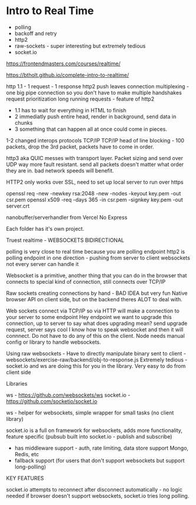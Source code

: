 # Intro to Real Time
- polling
- backoff and retry
- http2
- raw-sockets - super interesting but extremely tedious
- socket.io

https://frontendmasters.com/courses/realtime/

https://btholt.github.io/complete-intro-to-realtime/

http 1.1 - 1 request - 1 response
http2 push leaves connection 
multiplexing - one big pipe connection so you don't have to make multiple handshakes
request prioritization
long running requests - feature of http2
- 1.1 has to wait for everything in HTML to finish 
- 2 immediatly push entire head, render in background, send data in chunks
- 3 something that can happen all at once could come in pieces.

1-2 changed interops protocols TCP/IP
TCP/IP head of line blocking - 100 packets, drop the 3rd packet, packets have to come in order.

http3 aka QUIC messes with transport layer. Packet sizing and send over UDP
way more fault resistant. send all packets doesn't matter what order they are in.
bad network speeds will benefit.

HTTP2 only works over SSL, need to set up local server to run over https

openssl req -new -newkey rsa:2048 -new -nodes -keyout key.pem -out csr.pem
openssl x509 -req -days 365 -in csr.pem -signkey key.pem -out server.crt

nanobuffer/serverhandler from Vercel
No Express

Each folder has it's own project.

Truest realtime - WEBSOCKETS BIDIRECTIONAL

polling is very close to real time because you are polling endpoint 
http2 is polling endpoint in one direction - pushing from server to client
websockets not every server can handle it

Websocket is a primitive, another thing that you can do in the browser that connects to special kind of connection, still connects over TCP/IP

Raw sockets creating connections by hand - BAD IDEA but very fun
Native browser API on client side, but on the backend theres ALOT to deal with.

Web sockets connect via TCP/IP so via HTTP will make a connection to your server to some endpoint
Hey endpoint we want to upgrade this connection, up to server to say what does upgrading mean? send upgrade request, server says cool I know how to speak websocket and then it will connnect.
Do not have to do any of this on the client. Node needs manual config or library to handle websockets.

Using raw websockets -
Have to directly manipulate binary sent to client - websockets/exercise-raw/backend/obj-to-response.js
Extremely tedious - socket.io and ws are doing this for you in the library.
Very easy to do from client side

Libraries

ws - https://github.com/websockets/ws
socket.io - https://github.com/socketio/socket.io

ws - helper for websockets, simple wrapper for small tasks (no client library)

socket.io is a full on framework for websockets, adds more functionality, feature specific (pubsub built into socket.io - publish and subscribe)
- has middleware support - auth, rate limiting, data store support Mongo, Redis, etc
- fallback support (for users that don't support websockets but support long-polling)

KEY FEATURES

socket.io attempts to reconnect after disconnect automatically - no logic needed
if browser doesn't support websockets, socket.io tries long polling.
